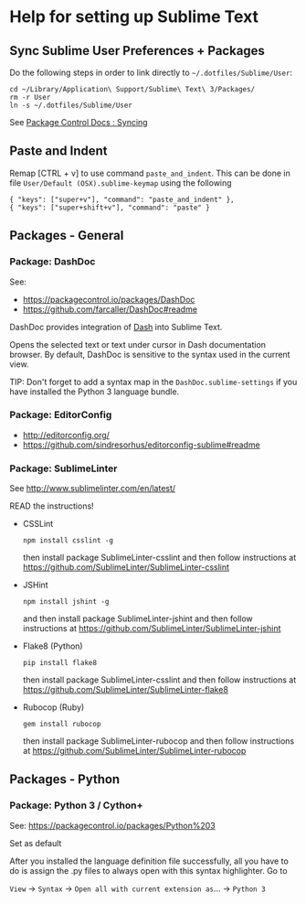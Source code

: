 # Help for setting up Sublime Text

## Sync Sublime User Preferences + Packages

Do the following steps in order to link directly to `~/.dotfiles/Sublime/User`:

```
cd ~/Library/Application\ Support/Sublime\ Text\ 3/Packages/
rm -r User
ln -s ~/.dotfiles/Sublime/User
```

See [Package Control Docs : Syncing](https://packagecontrol.io/docs/syncing)


## Paste and Indent

Remap [CTRL + v] to use command `paste_and_indent`.
This can be done in file `User/Default (OSX).sublime-keymap` using the following

```
{ "keys": ["super+v"], "command": "paste_and_indent" },
{ "keys": ["super+shift+v"], "command": "paste" }
```

## Packages - General

### Package: DashDoc

  See:

  * https://packagecontrol.io/packages/DashDoc
  * https://github.com/farcaller/DashDoc#readme

  DashDoc provides integration of [Dash](https://kapeli.com/dash) into Sublime Text.

  Opens the selected text or text under cursor in Dash documentation browser.
  By default, DashDoc is sensitive to the syntax used in the current view.

  TIP: Don't forget to add a syntax map in the `DashDoc.sublime-settings` if you have installed the Python 3 language bundle.

### Package: EditorConfig

  * http://editorconfig.org/
  * https://github.com/sindresorhus/editorconfig-sublime#readme

### Package: SublimeLinter

  See http://www.sublimelinter.com/en/latest/

  READ the instructions!

  * CSSLint

    ```
    npm install csslint -g
    ```

    then install package SublimeLinter-csslint
    and then follow instructions at
    https://github.com/SublimeLinter/SublimeLinter-csslint

  * JSHint

    ```
    npm install jshint -g
    ```
    and then install package SublimeLinter-jshint
    and then follow instructions at
    https://github.com/SublimeLinter/SublimeLinter-jshint

  * Flake8 (Python)

    ```
    pip install flake8
    ```

    then install package SublimeLinter-csslint
    and then follow instructions at
    https://github.com/SublimeLinter/SublimeLinter-flake8

  * Rubocop (Ruby)

    ```
    gem install rubocop
    ```

    then install package SublimeLinter-rubocop
    and then follow instructions at
    https://github.com/SublimeLinter/SublimeLinter-rubocop


## Packages - Python

### Package: Python 3 / Cython+

  See: https://packagecontrol.io/packages/Python%203

  Set as default

  After you installed the language definition file successfully, all you have to do is assign the .py files to always open with this syntax highlighter. Go to

  `View` → `Syntax` → `Open all with current extension as`... → `Python 3`
